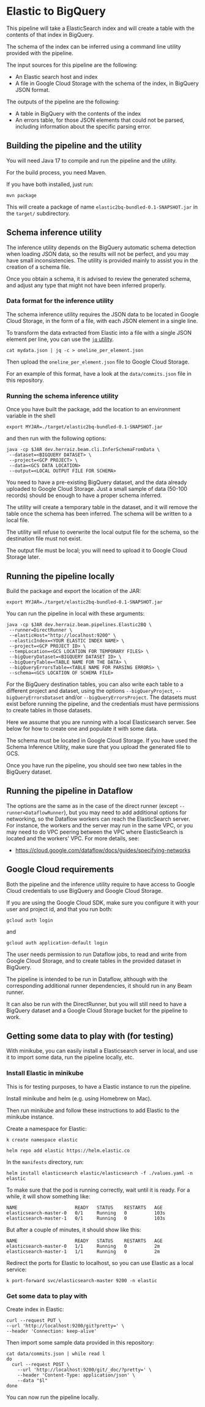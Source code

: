 # Elastic to BigQuery

This pipeline will take a ElasticSearch index and will create a table with the contents of that index in
BigQuery. 

The schema of the index can be inferred using a command line utility provided with the pipeline.

The input sources for this pipeline are the following:

* An Elastic search host and index
* A file in Google Cloud Storage with the schema of the index, in BigQuery JSON format.

The outputs of the pipeline are the following:

* A table in BigQuery with the contents of the index
* An errors table, for those JSON elements that could not be parsed, including information about the specific
  parsing error.

## Building the pipeline and the utility

You will need Java 17 to compile and run the pipeline and the utility.

For the build process, you need Maven.

If you have both installed, just run:

`mvn package`

This will create a package of name `elastic2bq-bundled-0.1-SNAPSHOT.jar` in the `target/` subdirectory.

## Schema inference utility

The inference utility depends on the BigQuery automatic schema detection when loading JSON data, so the
results will not be perfect, and you may have small inconsistencies. The utility is provided mainly to assist
you in the creation of a schema file.

Once you obtain a schema, it is advised to review the generated schema, and adjust any type that might not
have been inferred properly.

### Data format for the inference utility

The schema inference utility requires the JSON data to be located in Google Cloud Storage, in the form of
a file, with each JSON element in a single line.

To transform the data extracted from Elastic into a file with a single JSON element per line, you can use the
[`jq` utility](https://stedolan.github.io/jq/).

`cat mydata.json | jq -c > oneline_per_element.json`

Then upload the `oneline_per_element.json` file to Google Cloud Storage.

For an example of this format, have a look at the `data/commits.json` file in this repository.

### Running the schema inference utility

Once you have built the package, add the location to an environment variable in the shell

`export MYJAR=./target/elastic2bq-bundled-0.1-SNAPSHOT.jar`

and then run with the following options:

```shell
java -cp $JAR dev.herraiz.beam.cli.InferSchemaFromData \
 --dataset=<BIGQUERY DATASET> \
 --project=<GCP PROJECT> \
 --data=<GCS DATA LOCATION> 
 --output=<LOCAL OUTPUT FILE FOR SCHEMA>
```

You need to have a pre-existing BigQuery dataset, and the data already uploaded to Google Cloud Storage. Just
a small sample of data (50-100 records) should be enough to have a proper schema inferred.

The utility will create a temporary table in the dataset, and it will remove the table once the schema has
been inferred. The schema will be written to a local file.

The utility will refuse to overwrite the local output file for the schema, so the destination file must not
exist.

The output file must be local; you will need to upload it to Google Cloud Storage later.

## Running the pipeline locally

Build the package and export the location of the JAR:

`export MYJAR=./target/elastic2bq-bundled-0.1-SNAPSHOT.jar`

You can run the pipeline in local with these arguments:

```shell
java -cp $JAR dev.herraiz.beam.pipelines.Elastic2BQ \
 --runner=DirectRunner \
 --elasticHost="http://localhost:9200" \
 --elasticIndex=<YOUR ELASTIC INDEX NAME> \ 
 --project=<GCP PROJECT ID> \
 --tempLocation=<GCS LOCATION FOR TEMPORARY FILES> \
 --bigQueryDataset=<BIGQUERY DATASET ID> \ 
 --bigQueryTable=<TABLE NAME FOR THE DATA> \ 
 --bigQueryErrorsTable=<TABLE NAME FOR PARSING ERRORS> \ 
 --schema=<GCS LOCATION OF SCHEMA FILE> 
```

For the BigQuery destination tables, you can also write each table to a different project and dataset, using
the options `--bigQueryProject`, `--bigQueryErrorsDataset` and/or `--bigQueryErrorsProject`. The datasets
must exist before running the pipeline, and the credentials must have permissions to create tables in those
datasets.

Here we assume that you are running with a local Elasticsearch server. See below for how to create one and
populate it with some data.

The schema must be located in Google Cloud Storage. If you have used the Schema Inference Utility, make sure
that you upload the generated file to GCS.

Once you have run the pipeline, you should see two new tables in the BigQuery dataset.


## Running the pipeline in Dataflow

The options are the same as in the case of the direct runner (except `--runner=DataflowRunner`), 
but you may need to add additional options  for networking, so the Dataflow workers can reach the 
ElasticSearch server. For instance, the workers and the server may run in the same VPC, or you may need
to do VPC peering between the VPC where ElasticSearch is located and the workers' VPC. For more details, see:

* https://cloud.google.com/dataflow/docs/guides/specifying-networks

## Google Cloud requirements

Both the pipeline and the inference utility require to have access to Google Cloud credentials to use
BigQuery and Google Cloud Storage.

If you are using the Google Cloud SDK, make sure you configure it with your user and project id, and that
you run both:

`gcloud auth login`

and 

`gcloud auth application-default login`

The user needs permission to run Dataflow jobs, to read and write from Google Cloud Storage, and to create
tables in the provided dataset in BigQuery.

The pipeline is intended to be run in Dataflow, although with the corresponding additional runner
dependencies, it should run in any Beam runner. 

It can also be run with the DirectRunner, but you will still  need to have a BigQuery dataset and a 
Google Cloud Storage bucket for the pipeline to work.


## Getting some data to play with (for testing)

With minikube, you can easily install a Elasticsearch server in local, and use it to import some data, run
the pipeline locally, etc.

### Install Elastic in minikube

This is for testing purposes, to have a Elastic instance to run the pipeline.

Install minikube and helm (e.g. using Homebrew on Mac). 

Then run minikube and follow these instructions to add Elastic to the minikube instance.

Create a namespace for Elastic:

`k create namespace elastic`

`helm repo add elastic https://helm.elastic.co`

In the `manifests` directory, run:

`helm install elasticsearch elastic/elasticsearch -f ./values.yaml -n elastic`

To make sure that the pod is running correctly, wait until it is ready. For a while, it will show something
like:

```
NAME                     READY   STATUS    RESTARTS   AGE
elasticsearch-master-0   0/1     Running   0          103s
elasticsearch-master-1   0/1     Running   0          103s
```

But after a couple of minutes, it should show like this:

```
NAME                     READY   STATUS    RESTARTS   AGE
elasticsearch-master-0   1/1     Running   0          2m
elasticsearch-master-1   1/1     Running   0          2m
```

Redirect the ports for Elastic to localhost, so you can use Elastic as a local service:

`k port-forward svc/elasticsearch-master 9200 -n elastic`

### Get some data to play with

Create index in Elastic:

```shell
curl --request PUT \
--url 'http://localhost:9200/git?pretty=' \
--header 'Connection: keep-alive'
```

Then import some sample data provided in this repository:

```shell
cat data/commits.json | while read l
do
  curl --request POST \
    --url 'http://localhost:9200/git/_doc/?pretty=' \
    --header 'Content-Type: application/json' \
    --data "$l"
done    
```

You can now run the pipeline locally.